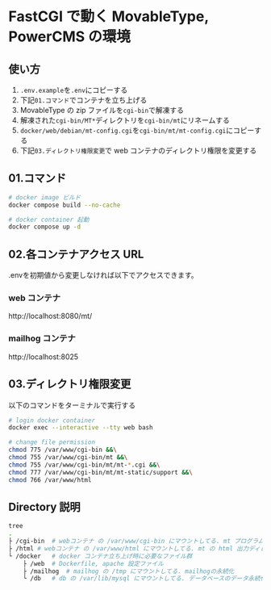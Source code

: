 # FastCGI で動く MovableType, PowerCMS の環境

## 使い方

1. `.env.example`を`.env`にコピーする
1. 下記`01.コマンド`でコンテナを立ち上げる
1. MovableType の zip ファイルを`cgi-bin`で解凍する
1. 解凍された`cgi-bin/MT*`ディレクトリを`cgi-bin/mt`にリネームする
1. `docker/web/debian/mt-config.cgi`を`cgi-bin/mt/mt-config.cgi`にコピーする
1. 下記`03.ディレクトリ権限変更`で web コンテナのディレクトリ権限を変更する

## 01.コマンド

```sh
# docker image ビルド
docker compose build --no-cache

# docker container 起動
docker compose up -d
```

## 02.各コンテナアクセス URL

.envを初期値から変更しなければ以下でアクセスできます。

### web コンテナ

http://localhost:8080/mt/

### mailhog コンテナ

http://localhost:8025

## 03.ディレクトリ権限変更

以下のコマンドをターミナルで実行する

```sh
# login docker container
docker exec --interactive --tty web bash

# change file permission
chmod 775 /var/www/cgi-bin &&\
chmod 755 /var/www/cgi-bin/mt &&\
chmod 755 /var/www/cgi-bin/mt/mt-*.cgi &&\
chmod 777 /var/www/cgi-bin/mt/mt-static/support &&\
chmod 766 /var/www/html
```

## Directory 説明

```sh
tree
.
├ /cgi-bin	# webコンテナ の /var/www/cgi-bin にマウントしてる. mt プログラムファイルを置いとくところ.
├ /html	# webコンテナ の /var/www/html にマウントしてる. mt の html 出力ディレクトリかつ Web ルート.
└ /docker	# docker コンテナ立ち上げ時に必要なファイル群
	├ /web	# Dockerfile, apache 設定ファイル
	├ /mailhog	# mailhog の /tmp にマウントしてる. mailhogの永続化
	└ /db	# db の /var/lib/mysql にマウントしてる. データベースのデータ永続化のため.
```
